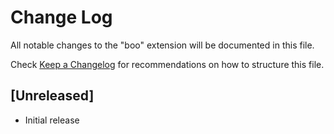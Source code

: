 # Change Log

All notable changes to the "boo" extension will be documented in this file.

Check [Keep a Changelog](http://keepachangelog.com/) for recommendations on how to structure this file.

## [Unreleased]

- Initial release